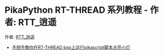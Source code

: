 # PikaPython RT-THREAD 系列教程 - 作者: RTT_逍遥

作者: [RTT_逍遥](https://github.com/supperthomas)

- [手把手教你在RT-THREAD bsp上运行pikascript脚本点亮小灯](https://blog.csdn.net/lt6210925/article/details/130694587)
